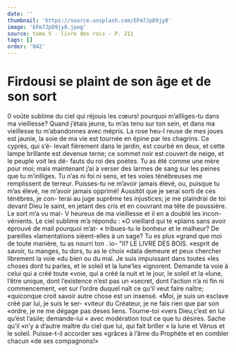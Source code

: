 ```yaml
---
date: ''
thumbnail: 'https://source.unsplash.com/EFm7JpD9jy8'
image: 'EFm7JpD9jy8.jpeg'
source: tome V - livre des rois - P. 211
tags: []
order: '042'
---
```


# Firdousi se plaint de son âge et de son sort

0 voûte sublime du ciel qui réjouis les cœurs! pourquoi m’allliges-tu dans ma vieillesse? Quand j’étais jeune, tu m’as tenu sur ton sein, et dans ma vieillesse tu m’abandonnes avec mépris. La rose heu-I
reuse de mes joues est jaunie, la soie de ma vie est tournée en épine par les chagrins. Ce cyprès, qui s’é-
levait fièrement dans le jardin, est courbé en deux,
et cette lampe brillante est devenue terne; ce sommet noir est couvert de neige, et le peuple voit les dé- fauts du roi des poètes. Tu as été comme une mère
pour moi; mais maintenant j’ai à verser des larmes
de sang sur les peines que tu m’inlliges. Tu n’as ni
foi ni sens, et tes voies ténébreuses me remplissent
de terreur. Puisses-tu ne m’avoir jamais élevé, ou,
puisque tu m’as élevé, ne m’avoir jamais opprimé!
Aussitôt que je serai sorti de ces ténèbres, je con-
terai au juge suprême tes injustices; je me plaindrai de toi devant Dieu le saint, en jetant des cris et en couvrant ma tête de poussière. Le sort m’a vu mal- V heureux de ma vieillesse et il en a doublé les incon- vénients.
Le ciel sublime m’a répondu : «O vieillard qui te «plains sans avoir éprouvé de mail pourquoi m’at-
« tribues-tu le bonheur et le malheur? De pareilles «lamentations siéent-elles à un sage? Tu es plus «grand que moi de toute manière, tu as nourri ton
. io-
"Il? LE LIVRE DES BOIS.
«esprit de savoir, tu manges, tu dors, tu as le choix
«data demeure et peux chercher librement la voie «du bien ou du mal. Je suis impuissant dans toutes «les choses dont tu parles, et le soleil et la lune’les «ignorent. Demande ta voie à celui qui a créé toute «voie, qui a créé la nuit et le jour, le soleil et la «lune, l’être unique, dont l’existence n’est pas un
«secret, dont l’action n’a ni fin ni commencement,
«et sur l’ordre duquel naît ce qu’il veut faire naître; «quiconque croit savoir autre chose est un insensé. «Moi, je suis un esclave créé par lui, je suis le ser-
«viteur du Créateur, je ne fais rien que par son «ordre, je ne me dégage pas deses liens. Tourne-toi «vers Dieu,c’est en lui qu’est l’asile; demande-lui
« avec modération tout ce que tu désires. Sache qu’il
«n’y a d’autre maître du ciel que lui, qui fait briller
« la lune et Vénus et le soleil. Puisse-t-il accorder ses «grâces à l’âme du Prophète et en combler chacun
«de ses compagnons!»
